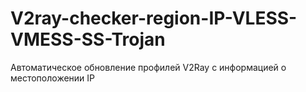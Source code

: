 # V2ray-checker-region-IP-VLESS-VMESS-SS-Trojan
Автоматическое обновление профилей V2Ray с информацией о местоположении IP

